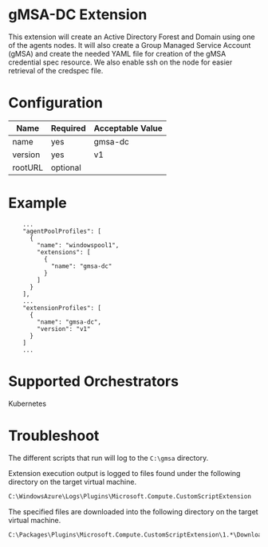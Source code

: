# gMSA-DC Extension

This extension will create an Active Directory Forest and Domain using one of the agents nodes.  It will also create a Group Managed Service Account (gMSA) 
and create the needed YAML file for creation of the gMSA credential spec resource.  We also enable ssh on the node for easier retrieval of the credspec file.

# Configuration

|Name               |Required|Acceptable Value     |
|-------------------|--------|---------------------|
|name               |yes     |gmsa-dc              |
|version            |yes     |v1                   |
|rootURL            |optional|                     |

# Example

```
    ...
    "agentPoolProfiles": [
      {
        "name": "windowspool1",
        "extensions": [
          {
            "name": "gmsa-dc"
          }
        ]
      }
    ],
    ...
    "extensionProfiles": [
      {
        "name": "gmsa-dc",
        "version": "v1"
      }
    ]
    ...
```


# Supported Orchestrators

Kubernetes

# Troubleshoot

The different scripts that run will log to the ```C:\gmsa``` directory.

Extension execution output is logged to files found under the following directory on the target virtual machine.

```sh
C:\WindowsAzure\Logs\Plugins\Microsoft.Compute.CustomScriptExtension
```

The specified files are downloaded into the following directory on the target virtual machine.

```sh
C:\Packages\Plugins\Microsoft.Compute.CustomScriptExtension\1.*\Downloads\<n>
```
